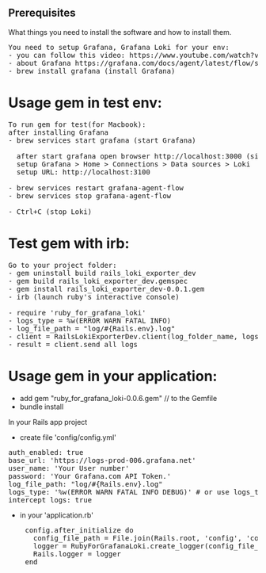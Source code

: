 
## Prerequisites

What things you need to install the software and how to install them.

<pre>
You need to setup Grafana, Grafana Loki for your env: 
- you can follow this video: https://www.youtube.com/watch?v=0B-yQdSXFJE
- about Grafana https://grafana.com/docs/agent/latest/flow/setup/start-agent/
- brew install grafana (install Grafana) 
</pre>

# Usage gem in test env:
<pre>
To run gem for test(for Macbook):
after installing Grafana
- brew services start grafana (start Grafana)

  after start grafana open browser http://localhost:3000 (sighIn with login: admin, password: admin.)
  setup Grafana > Home > Connections > Data sources > Loki
  setup URL: http://localhost:3100

- brew services restart grafana-agent-flow                         // restart Grafana
- brew services stop grafana-agent-flow                            // stop Grafana

- Ctrl+C (stop Loki)                                               // stop Grafana Loki
</pre>

# Test gem with irb:
<pre>
Go to your project folder:
- gem uninstall build rails_loki_exporter_dev                       // if you install gem before
- gem build rails_loki_exporter_dev.gemspec
- gem install rails_loki_exporter_dev-0.0.1.gem
- irb (launch ruby's interactive console)

- require 'ruby_for_grafana_loki'
- logs_type = %w(ERROR WARN FATAL INFO)                             // use custom logs type: ERROR, WARN, FATAL, INFO, DEBUG
- log_file_path = "log/#{Rails.env}.log"                            // your path to *.log
- client = RailsLokiExporterDev.client(log_folder_name, logs_type)  // create client
- result = client.send_all_logs
</pre>

# Usage gem in your application:
 - add gem "ruby_for_grafana_loki-0.0.6.gem"                        // to the Gemfile
 - bundle install

In your Rails app project 
- create file 'config/config.yml'

<pre>
auth_enabled: true
base_url: 'https://logs-prod-006.grafana.net'
user_name: 'Your User number'
password: 'Your Grafana.com API Token.'
log_file_path: "log/#{Rails.env}.log"
logs_type: '%w(ERROR WARN FATAL INFO DEBUG)' # or use logs_type: %w(ERROR WARN FATAL INFO DEBUG)
intercept_logs: true
</pre>

- in your 'application.rb'
<pre>
    config.after_initialize do
      config_file_path = File.join(Rails.root, 'config', 'config.yml')
      logger = RubyForGrafanaLoki.create_logger(config_file_path)
      Rails.logger = logger
    end
</pre>
